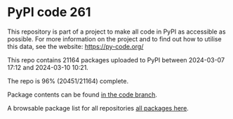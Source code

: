 # PyPI code 261

This repository is part of a project to make all code in PyPI as accessible as possible. For more information 
on the project and to find out how to utilise this data, see the website: https://py-code.org/

This repo contains 21164 packages uploaded to PyPI between 
2024-03-07 17:12 and 2024-03-10 10:21.

The repo is 96% (20451/21164) complete.

Package contents can be found [in the code branch](https://github.com/pypi-data/pypi-mirror-261/tree/code/packages).

A browsable package list for all repositories [all packages here](https://py-code.org/repositories/pypi-mirror-261).



